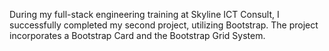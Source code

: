 During my full-stack engineering training at Skyline ICT Consult, I successfully completed my second project, utilizing Bootstrap. The project incorporates a Bootstrap Card and the Bootstrap Grid System.

